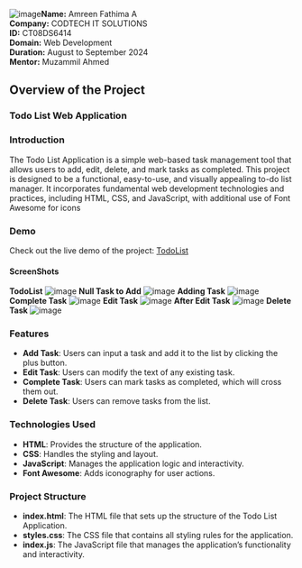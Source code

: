 ![image](https://github.com/user-attachments/assets/32ed0c18-7351-4197-926d-ec68365ca8c7)**Name:** Amreen Fathima A <br>
**Company:** CODTECH IT SOLUTIONS <br>
**ID:** CT08DS6414 <br>
**Domain:** Web Development <br>
**Duration:** August to September 2024 <br>
**Mentor:** Muzammil Ahmed <br>

## Overview of the Project  

### Todo List Web Application

### Introduction
The Todo List Application is a simple web-based task management tool that allows users to add, edit, delete, and mark tasks as completed. This project is designed to be a functional, easy-to-use, and visually appealing to-do list manager. It incorporates fundamental web development technologies and practices, including HTML, CSS, and JavaScript, with additional use of Font Awesome for icons

### Demo
Check out the live demo of the project: [TodoList](https://amreenfathima351.github.io/CODTECH-Task1/)

#### ScreenShots
**TodoList**
![image](https://github.com/user-attachments/assets/193601fa-5fcd-4d86-8226-3bb56862c1bc)
**Null Task to Add**
![image](https://github.com/user-attachments/assets/ebf3ec5a-7842-44a0-9f53-debb895ba629)
**Adding Task**
![image](https://github.com/user-attachments/assets/721d0cd1-707f-4a9f-9c9e-4a8dc6eb3d2a)
**Complete Task**
![image](https://github.com/user-attachments/assets/00415975-fc44-4d6a-8e88-a143b6f61a87)
**Edit Task**
![image](https://github.com/user-attachments/assets/ade6abd8-54fb-496f-894e-08020113c30e)
**After Edit Task**
![image](https://github.com/user-attachments/assets/dc34a82a-540d-436d-b1cf-73e96161d204)
**Delete Task**
![image](https://github.com/user-attachments/assets/0f8525e8-b186-4e45-bad7-3c46aeb9d999)

### Features
- **Add Task**: Users can input a task and add it to the list by clicking the plus button.
- **Edit Task**: Users can modify the text of any existing task.
- **Complete Task**: Users can mark tasks as completed, which will cross them out.
- **Delete Task**: Users can remove tasks from the list.

### Technologies Used
- **HTML**: Provides the structure of the application.
- **CSS**: Handles the styling and layout.
- **JavaScript**: Manages the application logic and interactivity.
- **Font Awesome**: Adds iconography for user actions.

### Project Structure
- **index.html**: The HTML file that sets up the structure of the Todo List Application.
- **styles.css**: The CSS file that contains all styling rules for the application.
- **index.js**: The JavaScript file that manages the application’s functionality and interactivity.
 

